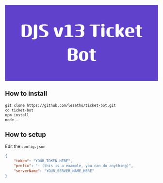 <img align="center" src="./assets/DJS_v13_Ticket_Bot.png" alt="Repo Banner">

## How to install
```console
git clone https://github.com/lezetho/ticket-bot.git
cd ticket-bot
npm install
node .
```
## How to setup

Edit the `config.json`

```json
{
    "token": "YOUR_TOKEN_HERE",
    "prefix": "- (this is a example, you can do anything)",
    "serverName": "YOUR_SERVER_NAME_HERE"
}
```
